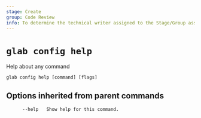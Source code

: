 ```yaml
---
stage: Create
group: Code Review
info: To determine the technical writer assigned to the Stage/Group associated with this page, see https://about.gitlab.com/handbook/product/ux/technical-writing/#assignments
---
```


<!--
This documentation is auto generated by a script.
Please do not edit this file directly. Run `make gen-docs` instead.
-->

# `glab config help`

Help about any command

```plaintext
glab config help [command] [flags]
```

## Options inherited from parent commands

```plaintext
      --help   Show help for this command.
```

